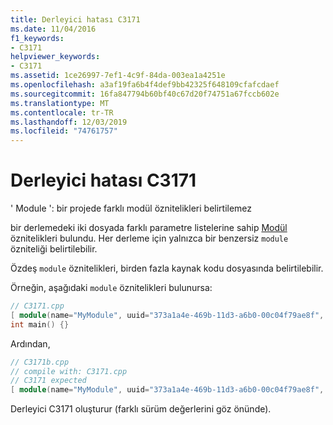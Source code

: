 ```yaml
---
title: Derleyici hatası C3171
ms.date: 11/04/2016
f1_keywords:
- C3171
helpviewer_keywords:
- C3171
ms.assetid: 1ce26997-7ef1-4c9f-84da-003ea1a4251e
ms.openlocfilehash: a3af19fa6b4f4def9bb42325f648109cfafcdaef
ms.sourcegitcommit: 16fa847794b60bf40c67d20f74751a67fccb602e
ms.translationtype: MT
ms.contentlocale: tr-TR
ms.lasthandoff: 12/03/2019
ms.locfileid: "74761757"
---
```

# <a name="compiler-error-c3171"></a>Derleyici hatası C3171

' Module ': bir projede farklı modül öznitelikleri belirtilemez

bir derlemedeki iki dosyada farklı parametre listelerine sahip [Modül](../../windows/module-cpp.md) öznitelikleri bulundu. Her derleme için yalnızca bir benzersiz `module` özniteliği belirtilebilir.

Özdeş `module` öznitelikleri, birden fazla kaynak kodu dosyasında belirtilebilir.

Örneğin, aşağıdaki `module` öznitelikleri bulunursa:

```cpp
// C3171.cpp
[ module(name="MyModule", uuid="373a1a4e-469b-11d3-a6b0-00c04f79ae8f", version="1.0") ];
int main() {}
```

Ardından,

```cpp
// C3171b.cpp
// compile with: C3171.cpp
// C3171 expected
[ module(name="MyModule", uuid="373a1a4e-469b-11d3-a6b0-00c04f79ae8f", version="1.1") ];
```

Derleyici C3171 oluşturur (farklı sürüm değerlerini göz önünde).
